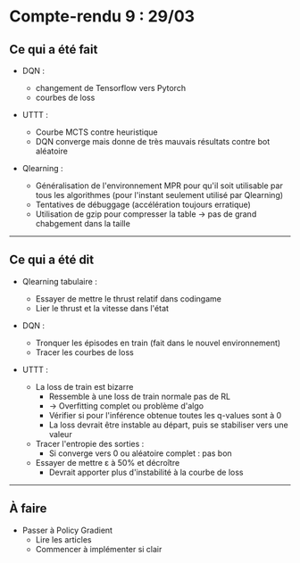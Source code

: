# Compte-rendu 9 : 29/03

## Ce qui a été fait
- DQN :
    - changement de Tensorflow vers Pytorch
    - courbes de loss

- UTTT : 
    - Courbe MCTS contre heuristique
    - DQN converge mais donne de très mauvais résultats contre bot aléatoire

- Qlearning :
    - Généralisation de l'environnement MPR pour qu'il soit utilisable par tous les algorithmes (pour l'instant seulement utilisé par Qlearning)
    - Tentatives de débuggage (accélération toujours erratique)
    - Utilisation de gzip pour compresser la table &rarr; pas de grand chabgement dans la taille 
---

## Ce qui a été dit

- Qlearning tabulaire :
  - Essayer de mettre le thrust relatif dans codingame
  - Lier le thrust et la vitesse dans l'état
  
- DQN :
  - Tronquer les épisodes en train (fait dans le nouvel environnement)
  - Tracer les courbes de loss

- UTTT :
  - La loss de train est bizarre
    - Ressemble à une loss de train normale pas de RL
    - &rarr; Overfitting complet ou problème d'algo
    - Vérifier si pour l'inférence obtenue toutes les q-values sont à 0
    - La loss devrait être instable au départ, puis se stabiliser vers une valeur
  - Tracer l'entropie des sorties :
    - Si converge vers 0 ou aléatoire complet : pas bon
  - Essayer de mettre &epsilon; à 50% et décroître
    - Devrait apporter plus d'instabilité à la courbe de loss

---

## À faire

- Passer à Policy Gradient
  - Lire les articles
  - Commencer à implémenter si clair
